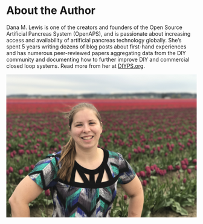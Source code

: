 # About the Author

Dana M. Lewis is one of the creators and founders of the Open Source Artificial Pancreas System \(OpenAPS\), and is passionate about increasing access and availability of artificial pancreas technology globally. She’s spent 5 years writing dozens of blog posts about first-hand experiences and has numerous peer-reviewed papers aggregating data from the DIY community and documenting how to further improve DIY and commercial closed loop systems. Read more from her at [DIYPS.org](http://DIYPS.org). 

![](.gitbook/assets/dana_lewis_tulips.JPG)

